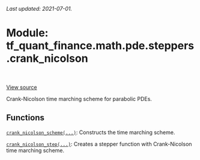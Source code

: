 <!--
This file is generated by a tool. Do not edit directly.
For open-source contributions the docs will be updated automatically.
-->

*Last updated: 2021-07-01.*

<div itemscope itemtype="http://developers.google.com/ReferenceObject">
<meta itemprop="name" content="tf_quant_finance.math.pde.steppers.crank_nicolson" />
<meta itemprop="path" content="Stable" />
</div>

# Module: tf_quant_finance.math.pde.steppers.crank_nicolson

<!-- Insert buttons and diff -->

<table class="tfo-notebook-buttons tfo-api" align="left">
</table>

<a target="_blank" href="https://github.com/google/tf-quant-finance/blob/master/tf_quant_finance/math/pde/steppers/crank_nicolson.py">View source</a>



Crank-Nicolson time marching scheme for parabolic PDEs.



## Functions

[`crank_nicolson_scheme(...)`](../../../../tf_quant_finance/math/pde/steppers/crank_nicolson/crank_nicolson_scheme.md): Constructs the time marching scheme.

[`crank_nicolson_step(...)`](../../../../tf_quant_finance/math/pde/steppers/crank_nicolson/crank_nicolson_step.md): Creates a stepper function with Crank-Nicolson time marching scheme.

